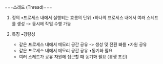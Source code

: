 ===스레드 (Thread)===
1. 정의
   •프로세스 내에서 실행되는 흐름의 단위
   •하나의 프로세스 내에서 여러 스레드를 생성
    -> 동시에 작업 수행 가능

2. 특징
   •경량성
    - 같은 프로세스 내에서 메모리 공간 공유 -> 생성 및 전환 빠름
   •자원 공유
    - 같은 프로세스 내에서 메모리 공간 공유
   •동기화 필요
    - 여러 스레드가 공유 자원에 접근할 때 동기화 필요 (경쟁 조건)